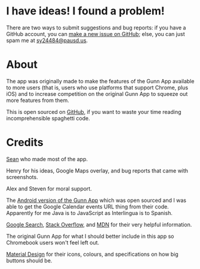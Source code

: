 # I have ideas! I found a problem!
There are two ways to submit suggestions and bug reports: if you have a GitHub account, you can [make a new issue on GitHub](https://github.com/Orbiit/gunn-web-app/issues/new); else, you can just spam me at [sy24484@pausd.us](mailto:sy24484@pausd.us).

# About
The app was originally made to make the features of the Gunn App available to more users (that is, users who use platforms that support Chrome, plus iOS) and to increase competition on the original Gunn App to squeeze out more features from them.

This is open sourced on [GitHub](https://github.com/Orbiit/gunn-web-app), if you want to waste your time reading incomprehensible spaghetti code.

# Credits
[Sean](https://sheeptester.github.io/) who made most of the app.

Henry for his ideas, Google Maps overlay, and bug reports that came with screenshots.

Alex and Steven for moral support.

The [Android version of the Gunn App](https://github.com/RiceCakess/TheGunnApp) which was open sourced and I was able to get the Google Calendar events URL thing from their code. Apparently for me Java is to JavaScript as Interlingua is to Spanish.

[Google Search](https://www.google.com/), [Stack Overflow](https://stackoverflow.com/), and [MDN](https://developer.mozilla.org/) for their very helpful information.

The original Gunn App for what I should better include in this app so Chromebook users won't feel left out.

[Material Design](https://material.io/) for their icons, colours, and specifications on how big buttons should be.
